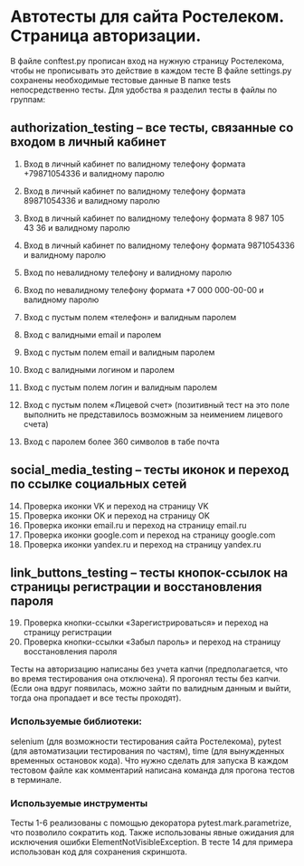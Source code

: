 # Автотесты для сайта Ростелеком. Страница авторизации.
В файле conftest.py прописан вход на нужную страницу Ростелекома, чтобы не прописывать это действие в каждом тесте
В файле settings.py сохранены необходимые тестовые данные
В папке tests непосредственно тесты. Для удобства я разделил тесты в файлы по группам:

## authorization_testing – все тесты, связанные со входом в личный кабинет
1.	Вход в личный кабинет по валидному телефону формата +79871054336 и валидному паролю
2.	Вход в личный кабинет по валидному телефону формата 89871054336 и валидному паролю
3.	Вход в личный кабинет по валидному телефону формата 8 987 105 43 36 и валидному паролю
4.	Вход в личный кабинет по валидному телефону формата 9871054336 и валидному паролю
5.	Вход по невалидному телефону и валидному паролю
6.	Вход по невалидному телефону формата +7 000 000-00-00 и валидному паролю
7.	Вход с пустым полем «телефон» и валидным паролем

8.	Вход с валидными email и паролем

9.	Вход с пустым полем email и валидным паролем

10.	Вход с валидными логином и паролем

11.	Вход с пустым полем логин и валидным паролем

12.	Вход с пустым полем «Лицевой счет» (позитивный тест на это поле выполнить не представилось возможным за неимением лицевого счета)

13.	Вход с паролем более 360 символов в табе почта


## social_media_testing – тесты иконок и переход по ссылке социальных сетей
14.	Проверка иконки VK и переход на страницу VK
15.	Проверка иконки OK и переход на страницу OK
16.	Проверка иконки email.ru и переход на страницу email.ru
17.	Проверка иконки google.com и переход на страницу google.com
18.	Проверка иконки yandex.ru и переход на страницу yandex.ru

## link_buttons_testing – тесты кнопок-ссылок на страницы регистрации и восстановления пароля
19.	Проверка кнопки-ссылки «Зарегистрироваться» и переход на страницу регистрации
20.	Проверка кнопки-ссылки «Забыл пароль» и переход на страницу восстановления пароля

Тесты на авторизацию написаны без учета капчи (предполагается, что во время тестирования она отключена). Я прогонял тесты без капчи. (Если она вдруг появилась, можно зайти по валидным данным и выйти, тогда она пропадает и все тесты проходят). 



### Используемые библиотеки:
selenium (для возможности тестирования сайта Ростелекома), pytest (для автоматизации тестирования по частям), time (для вынужденных временных остановок кода).
Что нужно сделать для запуска
В каждом тестовом файле как комментарий написана команда для прогона тестов в терминале.
### Используемые инструменты
Тесты 1-6 реализованы с помощью декоратора pytest.mark.parametrize, что позволило сократить код. Также использованы явные ожидания для исключения ошибки ElementNotVisibleException.
В тесте 14 для примера использован код для сохранения скриншота.

